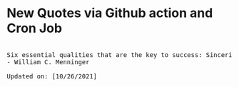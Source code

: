 # New Quotes via Github action and Cron Job

<pre>
<!-- #quote -->
Six essential qualities that are the key to success: Sincerity, personal integrity, humility, courtesy, wisdom, charity.
- William C. Menninger

Updated on: [10/26/2021]
<!-- #quoteEnd -->
</pre>
